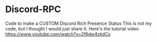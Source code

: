 # Discord-RPC
Code to make a CUSTOM Discord Rich Presence Status
This is not my code, but I thought I would just share it.
Here's the tutorial video https://www.youtube.com/watch?v=2f6dw4zkdCs
